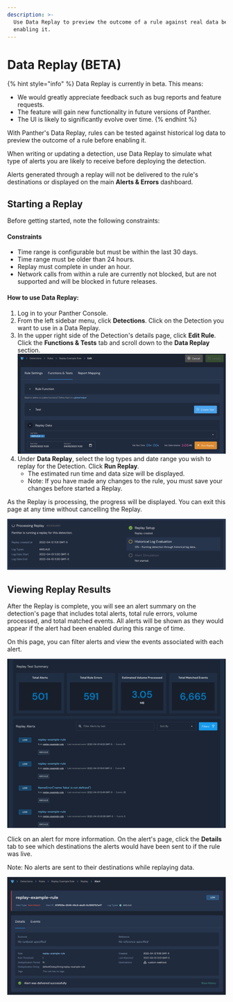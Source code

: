 ```yaml
---
description: >-
  Use Data Replay to preview the outcome of a rule against real data before
  enabling it.
---
```


# Data Replay (BETA)

{% hint style="info" %}
Data Replay is currently in beta. This means:&#x20;

* We would greatly appreciate feedback such as bug reports and feature requests.
* The feature will gain new functionality in future versions of Panther.&#x20;
* The UI is likely to significantly evolve over time.
{% endhint %}

With Panther's Data Replay, rules can be tested against historical log data to preview the outcome of a rule before enabling it.&#x20;

When writing or updating a detection, use Data Replay to simulate what type of alerts you are likely to receive before deploying the detection.&#x20;

Alerts generated through a replay will not be delivered to the rule's destinations or displayed on the main **Alerts & Errors** dashboard.

## Starting a Replay

Before getting started, note the following constraints:

#### Constraints

* Time range is configurable but must be within the last 30 days.
* Time range must be older than 24 hours.
* Replay must complete in under an hour.
* Network calls from within a rule are currently not blocked, but are not supported and will be blocked in future releases.

#### How to use Data Replay:

1. Log in to your Panther Console.
2. From the left sidebar menu, click **Detections**. Click on the Detection you want to use in a Data Replay.
3. In the upper right side of the Detection's details page, click **Edit Rule**. Click the **Functions & Tests** tab and scroll down to the **Data Replay** section.\
   ![](../../.gitbook/assets/data-replay-ui.png)
4. Under **Data Replay**, select the log types and date range you wish to replay for the Detection. Click **Run Replay**.
   * The estimated run time and data size will be displayed.
   * Note: If you have made any changes to the rule, you must save your changes before started a Replay.

As the Replay is processing, the progress will be displayed. You can exit this page at any time without cancelling the Replay.&#x20;

![The Panther Console displays a message that says the Replay is processing.](../../.gitbook/assets/progress.png)

## Viewing Replay Results

After the Replay is complete, you will see an alert summary on the detection's page that includes total alerts, total rule errors, volume processed, and total matched events. All alerts will be shown as they would appear if the alert had been enabled during this range of time.

On this page, you can filter alerts and view the events associated with each alert.&#x20;

![The Replay Test Summary shows the number of alerts, rule errors, estimated volume processed, and total matched events.](../../.gitbook/assets/replaysummary.png)

Click on an alert for more information. On the alert's page, click the **Details** tab to see which destinations the alerts would have been sent to if the rule was live.&#x20;

Note: No alerts are sent to their destinations while replaying data.

![The alert's Details page shows more information, including the destination where you  would expect the alert to be sent.](../../.gitbook/assets/replaydetails.png)
